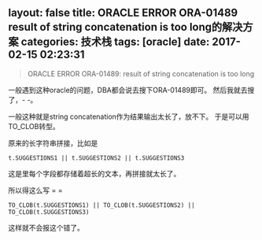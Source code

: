 layout: false
title: ORACLE ERROR ORA-01489 result of string concatenation is too long的解决方案
categories: 技术栈
tags: [oracle]
date: 2017-02-15 02:23:31
---
> ORACLE ERROR ORA-01489: result of string concatenation is too long

一般遇到这种oracle的问题，DBA都会说去搜下ORA-01489即可。
然后我就去搜了，- -。

一般这种就是string concatenation作为结果输出太长了，放不下。
于是可以用TO_CLOB转型。

原来的长字符串拼接，比如是

    t.SUGGESTIONS1 || t.SUGGESTIONS2 || t.SUGGESTIONS3

这是里每个字段都存储着超长的文本，再拼接就太长了。

所以得这么写 = =

    TO_CLOB(t.SUGGESTIONS1) || TO_CLOB(t.SUGGESTIONS2) || TO_CLOB(t.SUGGESTIONS3)

这样就不会报这个错了。
